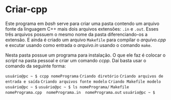 Criar-cpp
=========

Este programa em *bash* serve para criar uma pasta contendo um arquivo fonte da linguagem C++ mais dois arquivos extensões: <code>.in</code> e <code>.out</code>.
Esses três arquivos possuem o mesmo nome da pasta diferenciando-os a extensão. E ainda é criado um arquivo <code>Makefile</code> para compilar o *arquivo.cpp* e excutar usando como entrada o *arquivo.in* usando o comando <code>make</code>.

Nesta pasta possue um programa para instalação. O que ele faz é colocar o *script* na pasta pessoal e criar um comando *ccpp*. Daí basta usar o comando da seguinte forma:

`usuário@pc ~ $ ccpp nomePrograma`
`Criando diretório`
`Criando arquivos de entrada e saída`
`Criando arquivos fonte modelo`
`Criando Makefile modelo`
`usuário@pc ~ $`
`usuário@pc ~ $ ls nomePrograma/`
`Makefile  nomePrograma.cpp  nomePrograma.in  nomePrograma.out`
`usuário@pc ~ $`
